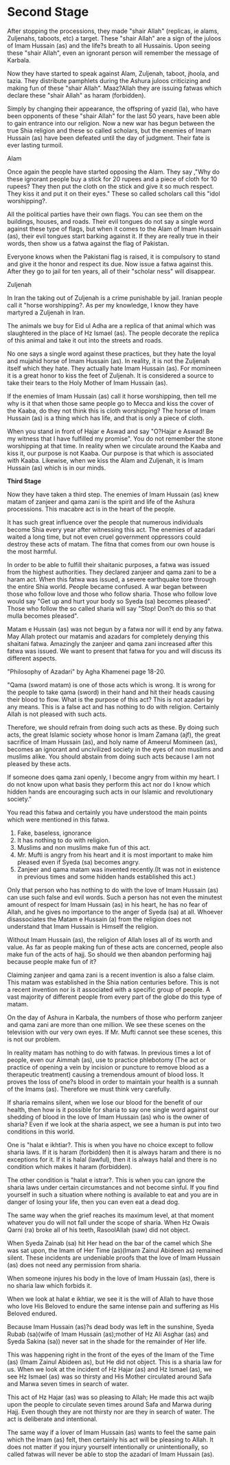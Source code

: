 Second Stage
============

After stopping the processions, they made "shair Allah" (replicas, ie
alams, Zuljenahs, taboots, etc) a target. These "shair Allah" are a sign
of the juloos of Imam Hussain (as) and the life?s breath to all
Hussainis. Upon seeing these "shair Allah", even an ignorant person will
remember the message of Karbala.

Now they have started to speak against Alam, Zuljenah, taboot, jhoola,
and tazia. They distribute pamphlets during the Ashura juloos
criticizing and making fun of these "shair Allah". Maaz?Allah they are
issuing fatwas which declare these "shair Allah" as haram (forbidden).

Simply by changing their appearance, the offspring of yazid (la), who
have been opponents of these "shair Allah" for the last 50 years, have
been able to gain entrance into our religion. Now a new war has begun
between the true Shia religion and these so called scholars, but the
enemies of Imam Hussain (as) have been defeated until the day of
judgment. Their fate is ever lasting turmoil.

Alam

Once again the people have started opposing the Alam. They say ,"Why do
these ignorant people buy a stick for 20 rupees and a piece of cloth for
10 rupees? They then put the cloth on the stick and give it so much
respect. They kiss it and put it on their eyes." These so called
scholars call this "idol worshipping?.

All the political parties have their own flags. You can see them on the
buildings, houses, and roads. Their evil tongues do not say a single
word against these type of flags, but when it comes to the Alam of Imam
Hussain (as), their evil tongues start barking against it. If they are
really true in their words, then show us a fatwa against the flag of
Pakistan.

Everyone knows when the Pakistani flag is raised, it is compulsory to
stand and give it the honor and respect its due. Now issue a fatwa
against this. After they go to jail for ten years, all of their "scholar
ness" will disappear.

Zuljenah

In Iran the taking out of Zuljenah is a crime punishable by jail.
Iranian people call it "horse worshipping?. As per my knowledge, I know
they have martyred a Zuljenah in Iran.

The animals we buy for Eid ul Adha are a replica of that animal which
was slaughtered in the place of Hz Ismael (as). The people decorate the
replica of this animal and take it out into the streets and roads.

No one says a single word against these practices, but they hate the
loyal and mujahid horse of Imam Hussain (as). In reality, it is not the
Zuljenah itself which they hate. They actually hate Imam Hussain (as).
For momineen it is a great honor to kiss the feet of Zuljenah. It is
considered a source to take their tears to the Holy Mother of Imam
Hussain (as).

If the enemies of Imam Hussain (as) call it horse worshipping, then
tell me why is it that when those same people go to Mecca and kiss the
cover of the Kaaba, do they not think this is cloth worshipping? The
horse of Imam Hussain (as) is a thing which has life, and that is only a
piece of cloth.

When you stand in front of Hajar e Aswad and say "O?Hajar e Aswad! Be
my witness that I have fulfilled my promise". You do not remember the
stone worshipping at that time. In reality when we circulate around the
Kaaba and kiss it, our purpose is not Kaaba. Our purpose is that which
is associated with Kaaba. Likewise, when we kiss the Alam and Zuljenah,
it is Imam Hussain (as) which is in our minds.

**Third Stage**

Now they have taken a third step. The enemies of Imam Hussain (as) knew
matam of zanjeer and qama zani is the spirit and life of the Ashura
processions. This macabre act is in the heart of the people.

It has such great influence over the people that numerous individuals
become Shia every year after witnessing this act. The enemies of azadari
waited a long time, but not even cruel government oppressors could
destroy these acts of matam. The fitna that comes from our own house is
the most harmful.

In order to be able to fulfill their shaitanic purposes, a fatwa was
issued from the highest authorities. They declared zanjeer and qama zani
to be a haram act. When this fatwa was issued, a severe earthquake tore
through the entire Shia world. People became confused. A war began
between those who follow love and those who follow sharia. Those who
follow love would say "Get up and hurt your body so Syeda (sa) becomes
pleased". Those who follow the so called sharia will say "Stop! Don?t do
this so that mulla becomes pleased".

Matam e Hussain (as) was not begun by a fatwa nor will it end by any
fatwa. May Allah protect our matamis and azadars for completely denying
this shaitani fatwa. Amazingly the zanjeer and qama zani increased after
this fatwa was issued. We want to present that fatwa for you and will
discuss its different aspects.

"Philosophy of Azadari" by Agha Khamenei page 18-20.

"Qama (sword matam) is one of those acts which is wrong. It is wrong
for the people to take qama (sword) in their hand and hit their heads
causing their blood to flow. What is the purpose of this act? This is
not azadari by any means. This is a false act and has nothing to do with
religion. Certainly Allah is not pleased with such acts.

Therefore, we should refrain from doing such acts as these. By doing
such acts, the great Islamic society whose honor is Imam Zamana (ajf),
the great sacrifice of Imam Hussain (as), and holy name of Ameerul
Momineen (as), becomes an ignorant and uncivilized society in the eyes
of non muslims and muslims alike. You should abstain from doing such
acts because I am not pleased by these acts.

If someone does qama zani openly, I become angry from within my heart.
I do not know upon what basis they perform this act nor do I know which
hidden hands are encouraging such acts in our Islamic and revolutionary
society."

You read this fatwa and certainly you have understood the main points
which were mentioned in this fatwa.

1. Fake, baseless, ignorance
2. It has nothing to do with religion.
3. Muslims and non muslims make fun of this act.
4. Mr. Mufti is angry from his heart and it is most important to make
him pleased even if Syeda (sa) becomes angry.
5. Zanjeer and qama matam was invented recently.(It was not in
existence in previous times and some hidden hands established this
act.)

Only that person who has nothing to do with the love of Imam Hussain
(as) can use such false and evil words. Such a person has not even the
minutest amount of respect for Imam Hussain (as) in his heart, he has no
fear of Allah, and he gives no importance to the anger of Syeda (sa) at
all. Whoever disassociates the Matam e Hussain (a) from the religion
does not understand that Imam Hussain is Himself the religion.

Without Imam Hussain (as), the religion of Allah loses all of its worth
and value. As far as people making fun of these acts are concerned,
people also make fun of the acts of hajj. So should we then abandon
performing hajj because people make fun of it?

Claiming zanjeer and qama zani is a recent invention is also a false
claim. This matam was established in the Shia nation centuries before.
This is not a recent invention nor is it associated with a specific
group of people. A vast majority of different people from every part of
the globe do this type of matam.

On the day of Ashura in Karbala, the numbers of those who perform
zanjeer and qama zani are more than one million. We see these scenes on
the television with our very own eyes. If Mr. Mufti cannot see these
scenes, this is not our problem.

In reality matam has nothing to do with fatwas. In previous times a lot
of people, even our Aimmah (as), use to practice phlebotomy (The act or
practice of opening a vein by incision or puncture to remove blood as a
therapeutic treatment) causing a tremendous amount of blood loss. It
proves the loss of one?s blood in order to maintain your health is a
sunnah of the Imams (as). Therefore we must think very carefully.

If sharia remains silent, when we lose our blood for the benefit of our
health, then how is it possible for sharia to say one single word
against our shedding of blood in the love of Imam Hussain (as) who is
the owner of sharia? Even if we look at the sharia aspect, we see a
human is put into two conditions in this world.

One is "halat e ikhtiar?. This is when you have no choice except to
follow sharia laws. If it is haram (forbidden) then it is always haram
and there is no exceptions for it. If it is halal (lawful), then it is
always halal and there is no condition which makes it haram
(forbidden).

The other condition is "halat e istrar?. This is when you can ignore
the sharia laws under certain circumstances and not become sinful. If
you find yourself in such a situation where nothing is available to eat
and you are in danger of losing your life, then you can even eat a dead
dog.

The same way when the grief reaches its maximum level, at that moment
whatever you do will not fall under the scope of sharia. When Hz Owais
Qarni (ra) broke all of his teeth, RasoolAllah (saw) did not object.

When Syeda Zainab (sa) hit Her head on the bar of the camel which She
was sat upon, the Imam of Her Time (as)(Imam Zainul Abideen as) remained
silent. These incidents are undeniable proofs that the love of Imam
Hussain (as) does not need any permission from sharia.

When someone injures his body in the love of Imam Hussain (as), there
is no sharia law which forbids it.

When we look at halat e ikhtiar, we see it is the will of Allah to have
those who love His Beloved to endure the same intense pain and suffering
as His Beloved endured.

Because Imam Hussain (as)?s dead body was left in the sunshine, Syeda
Rubab (sa)(wife of Imam Hussain (as);mother of Hz Ali Asghar (as) and
Syeda Sakina (sa)) never sat in the shade for the remainder of Her
life.

This was happening right in the front of the eyes of the Imam of the
Time (as) (Imam Zainul Abideen as), but He did not object. This is a
sharia law for us. When we look at the incident of Hz Hajar (as) and Hz
Ismael (as), we see Hz Ismael (as) was so thirsty and His Mother
circulated around Safa and Marwa seven times in search of water.

This act of Hz Hajar (as) was so pleasing to Allah; He made this act
wajib upon the people to circulate seven times around Safa and Marwa
during Hajj. Even though they are not thirsty nor are they in search of
water. The act is deliberate and intentional.

The same way if a lover of Imam Hussain (as) wants to feel the same
pain which the Imam (as) felt, then certainly his act will be pleasing
to Allah. It does not matter if you injury yourself intentionally or
unintentionally, so called fatwas will never be able to stop the azadari
of Imam Hussain (as).


